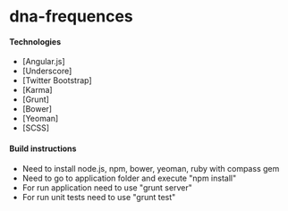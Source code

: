 dna-frequences
==============

#### Technologies
  - [Angular.js]
  - [Underscore]
  - [Twitter Bootstrap]
  - [Karma]
  - [Grunt]
  - [Bower]
  - [Yeoman]
  - [SCSS]

#### Build instructions
  - Need to install node.js, npm, bower, yeoman, ruby with compass gem
  - Need to go to application folder and execute "npm install"
  - For run application need to use "grunt server"
  - For run unit tests need to use "grunt test"